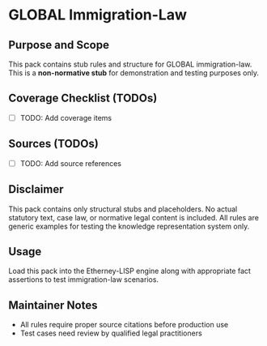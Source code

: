# GLOBAL Immigration-Law

## Purpose and Scope

This pack contains stub rules and structure for GLOBAL immigration-law. This is a **non-normative stub** for demonstration and testing purposes only.

## Coverage Checklist (TODOs)

- [ ] TODO: Add coverage items

## Sources (TODOs)

- [ ] TODO: Add source references

## Disclaimer

This pack contains only structural stubs and placeholders. No actual statutory text, case law, or normative legal content is included. All rules are generic examples for testing the knowledge representation system only.

## Usage

Load this pack into the Etherney-LISP engine along with appropriate fact assertions to test immigration-law scenarios.

## Maintainer Notes

- All rules require proper source citations before production use
- Test cases need review by qualified legal practitioners
